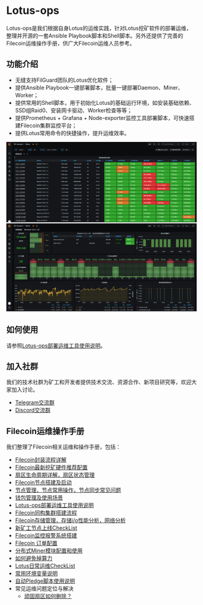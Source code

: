 # Lotus-ops
Lotus-ops是我们根据自身Lotus的运维实践，针对Lotus挖矿软件的部署运维，整理并开源的一套Ansible Playbook脚本和Shell脚本。另外还提供了完善的Filecoin运维操作手册，供广大Filecoin运维人员参考。

## 功能介绍
- 无缝支持FilGuard团队的Lotus优化软件；
- 提供Ansible Playbook一键部署脚本，批量一键部署Daemon、Miner、Worker；
- 提供常用的Shell脚本，用于初始化Lotus的基础运行环境，如安装基础依赖、SSD组Raid0、安装网卡驱动、Worker检查等等；
- 提供Prometheus + Grafana + Node-exporter监控工具部署脚本，可快速搭建Filecoin集群监控平台；
- 提供Lotus常用命令的快捷操作，提升运维效率。

![monitor-servers](./images/monitor-servers.png)
![monitor-metric](./images/monitor-metric.png)

## 如何使用
请参照[Lotus-ops部署运维工具使用说明](https://github.com/minerdao/posts/blob/master/posts/filecoin/ansible-deploy-tool-usage.md)。

## 加入社群
我们的技术社群为矿工和开发者提供技术交流、资源合作、新项目研究等，欢迎大家加入讨论。
- [Telegram交流群](https://t.me/joinchat/TOGYnsZ2itA0NGZl)
- [Discord交流群](https://discord.gg/4f3DjmDk7j)

## Filecoin运维操作手册
我们整理了Filecoin相关运维和操作手册，包括：
- [Filecoin封装流程详解](https://github.com/minerdao/posts/blob/master/posts/filecoin/lotus-mining-process.md)
- [Filecoin最新挖矿硬件推荐配置](https://github.com/minerdao/posts/blob/master/posts/filecoin/hardware-configuration.md)
- [扇区生命周期详解，扇区状态管理](https://github.com/minerdao/posts/blob/master/posts/filecoin/sector-life-cycle.md)
- [Filecoin节点搭建及启动](https://github.com/minerdao/posts/blob/master/posts/filecoin/daemon-deployment.md)
- [节点管理，节点常用操作，节点同步常见问题](https://github.com/minerdao/posts/blob/master/posts/filecoin/daemon-operation.md)
- [钱包管理及使用场景](https://github.com/minerdao/posts/blob/master/posts/filecoin/wallet-management.md)
- [Lotus-ops部署运维工具使用说明](https://github.com/minerdao/posts/blob/master/posts/filecoin/ansible-deploy-tool-usage.md)
- [Filecoin同构集群搭建流程](https://github.com/minerdao/posts/blob/master/posts/filecoin/mining-cluster-deployment.md)
- [Filecoin存储管理，存储i/o性能分析，网络分析](https://github.com/minerdao/posts/blob/master/posts/filecoin/storage-manage.md)
- [新矿工节点上线CheckList](https://github.com/minerdao/posts/blob/master/posts/filecoin/new-miner-checklist.md)
- [Filecoin监控报警系统搭建](https://github.com/minerdao/posts/blob/master/posts/filecoin/monitoring-deployment.md)
- [Filecoin 订单配置](https://github.com/minerdao/posts/blob/master/posts/filecoin/deals-configuration.md)
- [分布式Miner模块配置和使用](https://github.com/minerdao/posts/blob/master/posts/filecoin/distributed-miner-configuration.md)
- [如何避免掉算力](https://github.com/minerdao/posts/blob/master/posts/filecoin/miner-keep.md)
- [Lotus日常运维CheckList](https://github.com/minerdao/posts/blob/master/posts/filecoin/lotus-ops-checklist.md)
- [常用环境变量说明](https://github.com/minerdao/posts/blob/master/posts/filecoin/environment-usage.md)
- [自动Pledge脚本使用说明](https://github.com/minerdao/posts/blob/master/posts/filecoin/auto-pledge.md)
- 常见运维问题定位与解决
  - [顽固扇区如何删除？](https://github.com/minerdao/posts/blob/master/posts/questions.md#1-顽固扇区如何删除)